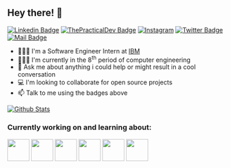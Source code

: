 ## Hey there! 👋

[![Linkedin Badge](https://img.shields.io/badge/-Rafael%20Farias-blue?style=flat-square&logo=Linkedin&logoColor=white&link=https://www.linkedin.com/in/rafaelfariaslima/)](https://www.linkedin.com/in/rafaelfariaslima/)
[![ThePracticalDev Badge](https://img.shields.io/badge/-@finhaa-0A0A0A?style=flat-square&labelColor=black&logo=dev.to&link=https://dev.to/finhaa/)](https://dev.to/finhaa)
[![Instagram](https://img.shields.io/badge/-@finha.jpeg-c13584?style=flat-square&labelColor=c13584&logo=instagram&logoColor=white)](https://www.instagram.com/finha.jpeg/)
[![Twitter Badge](https://img.shields.io/badge/-@heyfinha-1ca0f1?style=flat-square&labelColor=1ca0f1&logo=twitter&logoColor=white&link=https://twitter.com/heyfinha)](https://twitter.com/heyfinha)
[![Mail Badge](https://img.shields.io/badge/-finha.farias@outlook.com-0072C6?style=flat-square&logo=microsoft%20outlook&logoColor=white&link=mailto:finha.farias@outlook.com)](mailto:finha.farias@outlook.com)

- 👨🏻‍💻 I'm a Software Engineer Intern at [IBM](https://github.com/IBM)
- 👨🏻‍🎓 I'm currently in the 8<sup>th</sup> period of computer engineering
- 💬 Ask me about anything i could help or might result in a cool conversation
- 💻 I'm looking to collaborate for open source projects 
- 📫 Talk to me using the badges above

[![Github Stats](https://github-readme-stats.vercel.app/api?username=finhaa&show_icons=true&title_color=fff&icon_color=79ff97&text_color=9f9f9f&bg_color=151515)](https://github.com/finhaa/finhaa)

### Currently working on and learning about:

<code><a href="https://nodejs.org/" target="_blank"><img height="50" src="https://www.vectorlogo.zone/logos/nodejs/nodejs-ar21.svg"></a></code>
<code><a href="https://reactjs.org/" target="_blank"><img height="50" src="https://www.vectorlogo.zone/logos/reactjs/reactjs-ar21.svg"></a></code>
<code><a href="https://https://golang.org//" target="_blank"><img height="50" src="https://www.vectorlogo.zone/logos/golang/golang-icon.svg"></a></code>
<code><a href="https://www.mongodb.com/" target="_blank"><img height="50" src="https://www.vectorlogo.zone/logos/mongodb/mongodb-ar21.svg"></a></code>
<code><a href="https://www.docker.com/" target="_blank"><img height="50" src="https://www.vectorlogo.zone/logos/docker/docker-ar21.svg"></a></code>
<code><a href="https://graphql.org/" target="_blank"><img height="50" src="https://www.vectorlogo.zone/logos/graphql/graphql-ar21.svg"></a></code>

